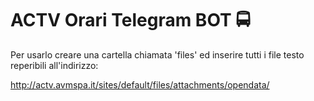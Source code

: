 # ACTV Orari Telegram BOT 🚍

Per usarlo creare una cartella chiamata 'files' ed inserire tutti i file testo reperibili all'indirizzo:

http://actv.avmspa.it/sites/default/files/attachments/opendata/
